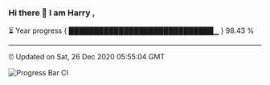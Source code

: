 ### Hi there 👋 I am Harry , 

⏳ Year progress { █████████████████████████████▁ } 98.43 %

---

⏰ Updated on Sat, 26 Dec 2020 05:55:04 GMT

![Progress Bar CI](https://github.com/duykhang68/duykhang68/workflows/Progress%20Bar%20CI/badge.svg)
